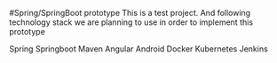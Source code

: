 #Spring/SpringBoot prototype 
This is a test project.
And following technology stack we are planning to use in order to implement this prototype

Spring
Springboot
Maven
Angular
Android
Docker
Kubernetes
Jenkins
